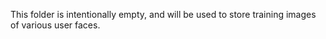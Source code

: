 This folder is intentionally empty, and will be used to store training images of various user faces.
